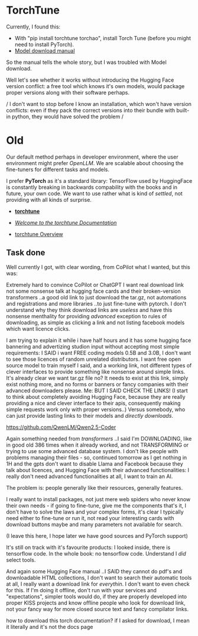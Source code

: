 # TorchTune

Currently, I found this:
- With "pip install torchtune torchao", install Torch Tune (before you might need to install PyTorch).
- [Model download manual](https://pytorch.org/torchtune/0.5/tutorials/e2e_flow.html)

So the manual tells the whole story, but I was troubled with Model download.

Well let's see whether it works without introducing the Hugging Face version conflict: a free tool which knows it's own models, would package proper versions along with their software perhaps.

/ I don't want to stop before I know an installation, which won't have version conflicts: even if they pack the correct versions into their bundle with built-in python, they would have solved the problem /

# Old

Our default method perhaps in developer environment, where the user environment might prefer _OpenLLM_. We are scalable about choosing the fine-tuners for different tasks and models.

I prefer __PyTorch__ as it's a standard library: TensorFlow used by HuggingFace is constantly breaking in backwards compability with the books and in future, your own code. We want to use rather what is kind of _settled_, not providing with all kinds of surprise.

- __[torchtune](https://github.com/pytorch/torchtune)__
- _[Welcome to the torchtune Documentation](https://pytorch.org/torchtune/stable/index.html)_

- [torchtune Overview](https://pytorch.org/torchtune/stable/overview.html)

## Task done

Well currently I got, with clear wording, from CoPilot what I wanted, but this was:

Extremely hard to convince CoPilot or ChatGPT I want real download link not some nonsense talk at hugging face cards and their broken-version transformers ..a good old link to just download the tar.gz, not automations and registrations and more libraries ..to just fine-tune with pytorch. I don't understand why they think download links are _useless_ and have this nonsense menthality for providing _advanced_ exception to rules of downloading, as simple as clicking a link and not listing facebook models which want licence clicks.

I am trying to explain it while i have half hours and it has some hugging face bannering and advertizing studion input without accepting most simple requirements: I SAID i want FREE coding models 0.5B and 3.0B, I don't want to see those licences of random unrelated distributors. I want free open source model to train myself I said, and a working link, not different types of clever interfaces to provide something like nonsense around simple links. It's already clear we want tar.gz file no? It needs to exist at this link, simply exist nothing more, and no forms or banners or fancy companies with their advanced downloaders please.
Me: BUT I SAID CHECK THE LINKS!
(I start to think about completely avoiding Hugging Face, because they are really providing a nice and clever interface to their apis, consequently making simple requests work only with proper versions..) Versus somebody, who can just provide lasting links to their models and _directly downloads_.

https://github.com/QwenLM/Qwen2.5-Coder

Again something needed from _transformers_ ..I said I'm DOWNLOADING, like in good old 386 times when it already worked, and not TRANSFORMING or trying to use some advanced database system. I don't like people with problems managing their files - so, continued tomorrow as I get nothing in 1H and the gpts don't want to disable Llama and Facebook because they talk about licences, and Hugging Face with their advanced functionalities: I really don't need advanced functionalities at all, I want to train an AI.

The problem is: people generally like their resources, generally features.

I really want to install packages, not just mere web spiders who never know their own needs - if going to fine-tune, give me the components that's it, I don't have to solve the laws and your complex forms, it's clear I typically need either to fine-tune or run it, not read your interesting cards with download buttons maybe and many parameters not available for search.

(I leave this here, I hope later we have good sources and PyTorch support)

It's still on track with it's favourite products: I looked inside, there is tensorflow code. In the whole book: no tensorflow code. Understand I _did_ select tools.

And again some Hugging Face manual ..I SAID they cannot do pdf's and downloadable HTML collections, I don't want to search their automatic tools at all, I really want a download link for _everythin_. I don't want to even check for this. If I'm doing it offline, don't run with your services and "expectations", simpler tools would do, if they are properly developed into proper KISS projects and know offline people who look for download link, not your fancy way for more closed source text and fancy compilator links.

how to download this torch documentation? if I asked for download, I mean it literally and it's not the docs page
